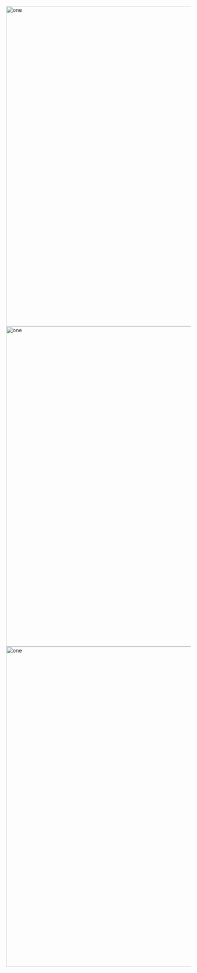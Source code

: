 <img width="870" alt="one" src="https://user-images.githubusercontent.com/49156359/148807678-363a5d9f-212c-4b9f-897a-d62a8c347bc8.png">
<img width="870" alt="one" src="https://user-images.githubusercontent.com/49156359/148807726-d1858a83-4cc9-4b18-8f1b-7fa0c513b72c.png">
<img width="870" alt="one" src="https://user-images.githubusercontent.com/49156359/148807750-bd8d45bf-f97f-421a-93e0-ace0d4075d12.png">
